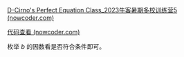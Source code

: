 [D-Cirno's Perfect Equation Class_2023牛客暑期多校训练营5 (nowcoder.com)](https://ac.nowcoder.com/acm/contest/57359/D)

[代码查看 (nowcoder.com)](https://ac.nowcoder.com/acm/contest/view-submission?submissionId=63167331)

枚举 $b$ 的因数看是否符合条件即可。